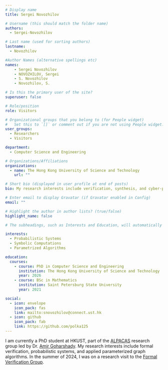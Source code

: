 ```yaml
---
# Display name
title: Sergei Novozhilov

# Username (this should match the folder name)
authors:
  - Sergei-Novozhilov

# Last name (used for sorting authors)
lastname:
  - Novozhilov

#Author Names (alternative spellings etc)
names:
    - Sergei Novozhilov
    - NOVOZHILOV, Sergei
    - S. Novozhilov
    - Novozhilov, S.

# Is this the primary user of the site?
superuser: false

# Role/position
role: Visitors

# Organizational groups that you belong to (for People widget)
#   Set this to `[]` or comment out if you are not using People widget.
user_groups:
  - Researchers
  - Visitors

department:
  - Computer Science and Engineering

# Organizations/Affiliations
organizations:
  - name: The Hong Kong University of Science and Technology
    url: ""

# Short bio (displayed in user profile at end of posts)
bio: My research interests include verification, synthesis, and cyber-physical systems.

# Enter email to display Gravatar (if Gravatar enabled in Config)
email: ""

# Highlight the author in author lists? (true/false)
highlight_name: false

# The subheadings, such as Interests and Education, will automatically translate depending on the language chosen in `config.yaml`. To customize the subheading text, see the Language page in the docs.

interests:
  - Probabilistic Systems
  - Symbolic Computations
  - Parametrized Algorithms

education:
  courses:
    - course: PhD in Computer Science and Engineering
      institution: The Hong Kong University of Science and Technology
      year: 2026
    - course: BSc in Mathematics
      institution: Saint Petersburg State University
      year: 2021

social:
  - icon: envelope
    icon_pack: fas
    link: mailto:snovozhilov@connect.ust.hk
  - icon: github
    icon_pack: fab
    link: https://github.com/polka125
---
```



I am currently a PhD student at HKUST, part of the [ALPACAS](https://amir.goharshady.com/alpacas-research-group) research group led by Dr. [Amir Goharshady](https://amir.goharshady.com/home). My research interests include formal verification, probabilistic systems, and applied parameterized graph algorithms. In the summer of 2024, I was on a research visit to the [Formal Verification Group](/).
